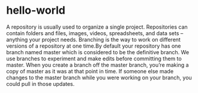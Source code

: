 # hello-world
A repository is usually used to organize a single project. Repositories can contain folders and files, images, videos, spreadsheets, and data sets – anything your project needs.
Branching is the way to work on different versions of a repository at one time.By default your repository has one branch named master which is considered to be the definitive branch. We use branches to experiment and make edits before committing them to master. When you create a branch off the master branch, you’re making a copy of master as it was at that point in time. If someone else made changes to the master branch while you were working on your branch, you could pull in those updates.
